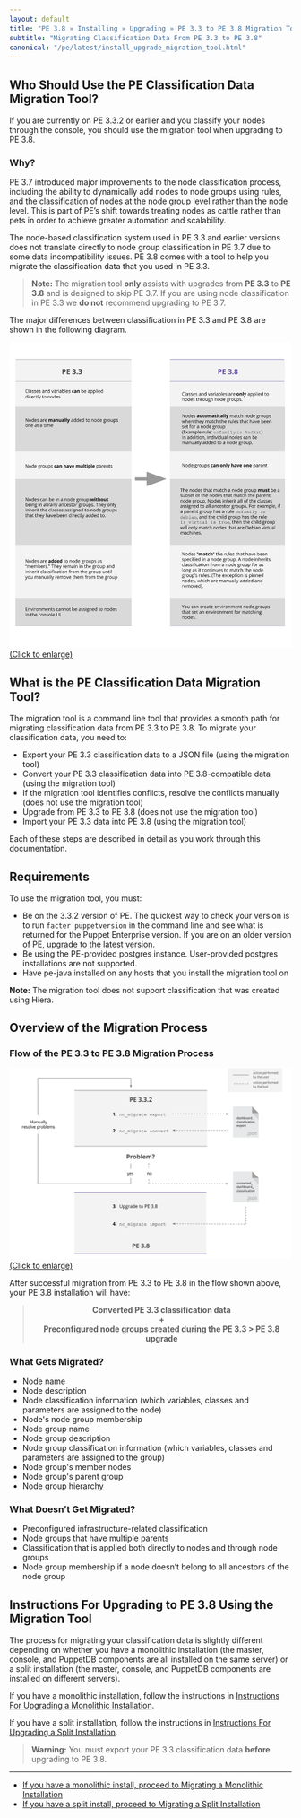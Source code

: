 ```yaml
---
layout: default
title: "PE 3.8 » Installing » Upgrading » PE 3.3 to PE 3.8 Migration Tool"
subtitle: "Migrating Classification Data From PE 3.3 to PE 3.8"
canonical: "/pe/latest/install_upgrade_migration_tool.html"
---
```


## Who Should Use the PE Classification Data Migration Tool?

If you are currently on PE 3.3.2 or earlier and you classify your nodes through the console, you should use the migration tool when upgrading to PE 3.8. 

### Why? 

PE 3.7 introduced major improvements to the node classification process, including the ability to dynamically add nodes to node groups using rules, and the classification of nodes at the node group level rather than the node level. This is part of PE’s shift towards treating nodes as cattle rather than pets in order to achieve greater automation and scalability. 

The node-based classification system used in PE 3.3 and earlier versions does not translate directly to node group classification in PE 3.7 due to some data incompatibility issues. PE 3.8 comes with a tool to help you migrate the classification data that you used in PE 3.3. 

> **Note:** The migration tool **only** assists with upgrades from **PE 3.3** to **PE 3.8** and is designed to skip PE 3.7. If you are using node classification in PE 3.3 we **do not** recommend upgrading to PE 3.7.

The major differences between classification in PE 3.3 and PE 3.8 are shown in the following diagram.  

<a href="./images/pe3.8_migration_differences.svg"><img src="./images/pe3.8_migration_differences.svg" alt="Classification Differences" title="Click to enlarge"> (Click to enlarge)</a>

## What is the PE Classification Data Migration Tool?

The migration tool is a command line tool that provides a smooth path for migrating classification data from PE 3.3 to PE 3.8. To migrate your classification data, you need to:

* Export your PE 3.3 classification data to a JSON file (using the migration tool)
* Convert your PE 3.3 classification data into PE 3.8-compatible data (using the migration tool)
* If the migration tool identifies conflicts, resolve the conflicts manually (does not use the migration tool)
* Upgrade from PE 3.3 to PE 3.8 (does not use the migration tool)
* Import your PE 3.3 data into PE 3.8 (using the migration tool)

Each of these steps are described in detail as you work through this documentation.

## Requirements

To use the migration tool, you must:

* Be on the 3.3.2 version of PE. The quickest way to check your version is to run `facter puppetversion` in the command line and see what is returned for the Puppet Enterprise version. If you are on an older version of PE, [upgrade to the latest version](./install_upgrading.html).
* Be using the PE-provided postgres instance. User-provided postgres installations are not supported.
* Have pe-java installed on any hosts that you install the migration tool on 

**Note:** The migration tool does not support classification that was created using Hiera.

## Overview of the Migration Process

### Flow of the PE 3.3 to PE 3.8 Migration Process 
<a href="./images/pe3.8_migration_flow.svg"><img src="./images/pe3.8_migration_flow.svg" alt="Migration Process" title="Click to enlarge"> (Click to enlarge)</a>

After successful migration from PE 3.3 to PE 3.8 in the flow shown above, your PE 3.8 installation will have:

> <center>
> <b>Converted PE 3.3 classification data</b>
> </center>
> <center>
> <b>+</b>
> </center>
> <center>
> <b>Preconfigured node groups created during the PE 3.3 > PE 3.8 upgrade</b>
> </center>

### What Gets Migrated?

* Node name
* Node description
* Node classification information (which variables, classes and parameters are assigned to the node)
* Node's node group membership
* Node group name
* Node group description
* Node group classification information (which variables, classes and parameters are assigned to the group)
* Node group's member nodes
* Node group's parent group
* Node group hierarchy

### What Doesn’t Get Migrated? 

* Preconfigured infrastructure-related classification
* Node groups that have multiple parents
* Classification that is applied both directly to nodes and through node groups
* Node group membership if a node doesn’t belong to all ancestors of the node group

## Instructions For Upgrading to PE 3.8 Using the Migration Tool

The process for migrating your classification data is slightly different depending on whether you have a monolithic installation (the master, console, and PuppetDB components are all installed on the same server) or a split installation (the master, console, and PuppetDB components are installed on different servers).


If you have a monolithic installation, follow the instructions in [Instructions For Upgrading a Monolithic Installation](./install_upgrade_migration_monolithic.html).

If you have a split installation, follow the instructions in [Instructions For Upgrading a Split Installation](./install_upgrade_migration_split.html).

> **Warning:** You must export your PE 3.3 classification data **before** upgrading to PE 3.8.

* * *


- [If you have a monolithic install, proceed to Migrating a Monolithic Installation](./install_upgrade_migration_monolithic.html)
- [If you have a split install, proceed to Migrating a Split Installation](./install_upgrade_migration_split.html)